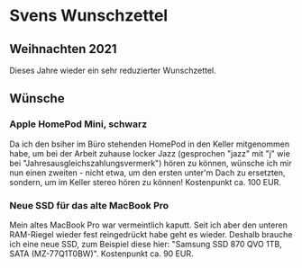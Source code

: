 # Svens Wunschzettel
## Weihnachten 2021

Dieses Jahre wieder ein sehr reduzierter Wunschzettel.

## Wünsche

### Apple HomePod Mini, schwarz

Da ich den bsiher im Büro stehenden  HomePod in den Keller mitgenommen habe, 
um bei der Arbeit zuhause locker Jazz (gesprochen "jazz" mit "j" wie bei 
"Jahresausgleichszahlungsvermerk")  hören zu können, wünsche ich mir nun einen
zweiten - nicht etwa, um den ersten unter'm Dach zu ersetzten, sondern, um im Keller
stereo hören zu können! Kostenpunkt ca. 100 EUR.

### Neue SSD für das alte MacBook Pro

Mein altes MacBook Pro war vermeintlich kaputt. Seit ich aber den unteren RAM-Riegel wieder
fest reingedrückt habe geht es wieder. Deshalb brauche ich eine neue SSD, zum Beispiel diese
hier: "Samsung SSD 870 QVO 1TB, SATA (MZ-77Q1T0BW)". Kostenpunkt ca. 90 EUR.
